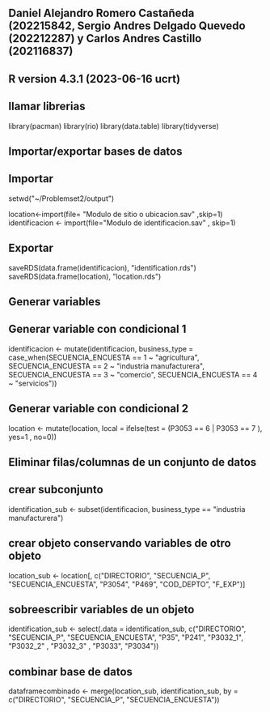 ## Daniel Alejandro Romero Castañeda (202215842, Sergio Andres Delgado Quevedo (202212287) y Carlos Andres Castillo (202116837)
## R version 4.3.1 (2023-06-16 ucrt)
## llamar librerias
library(pacman)
library(rio)
library(data.table)
library(tidyverse)
## Importar/exportar bases de datos
## Importar
setwd("~/Problemset2/output")
      

location<-import(file= "Modulo de sitio o ubicacion.sav" ,skip=1)
identificacion <- import(file="Modulo de identificacion.sav" , skip=1)

## Exportar
saveRDS(data.frame(identificacion), "identification.rds")
saveRDS(data.frame(location), "location.rds")

## Generar variables
## Generar variable con condicional 1
identificacion <- mutate(identificacion, business_type = case_when(SECUENCIA_ENCUESTA == 1 ~ "agricultura", SECUENCIA_ENCUESTA == 2 ~ "industria manufacturera", SECUENCIA_ENCUESTA == 3 ~ "comercio", SECUENCIA_ENCUESTA == 4 ~ "servicios"))
## Generar variable con condicional 2
location <- mutate(location, local = ifelse(test = (P3053 == 6 | P3053 == 7 ), yes=1 , no=0))

## Eliminar filas/columnas de un conjunto de datos

## crear subconjunto
identification_sub <- subset(identificacion, business_type == "industria manufacturera")
## crear objeto conservando variables de otro objeto

location_sub <- location[, c("DIRECTORIO", "SECUENCIA_P", "SECUENCIA_ENCUESTA", "P3054", "P469", "COD_DEPTO", "F_EXP")]

## sobreescribir variables de un objeto

identification_sub <- select(.data = identification_sub, c("DIRECTORIO", "SECUENCIA_P", "SECUENCIA_ENCUESTA", "P35", "P241", "P3032_1", "P3032_2" , "P3032_3" , "P3033", "P3034"))
## combinar base de datos
dataframecombinado <- merge(location_sub, identification_sub, by = c("DIRECTORIO", "SECUENCIA_P", "SECUENCIA_ENCUESTA"))
